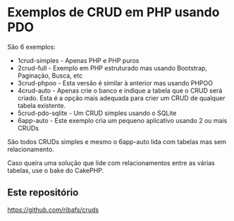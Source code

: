 # Exemplos de CRUD em PHP usando PDO

São 6 exemplos:

- 1crud-simples - Apenas PHP e PHP puros
- 2crud-full - Exemplo em PHP estruturado mas usando Bootstrap, Paginação, Busca, etc
- 3crud-phpoo - Esta versão é similar à anterior mas usando PHPOO
- 4crud-auto - Apenas crie o banco e indique a tabela que o CRUD será criado. Esta é a opção mais adequada para crier um CRUD de qualquer tabela existente.
- 5crud-pdo-sqlite - Um CRUD simples usando o SQLite
- 6app-auto - Este exemplo cria um pequeno aplicativo usando 2 ou mais CRUDs

São todos CRUDs simples e mesmo o 6app-auto lida com tabelas mas sem relacionamento.

Caso queira uma solução que lide com relacionamentos entre as várias tabelas, use o bake do CakePHP.

## Este repositório
https://github.com/ribafs/cruds

